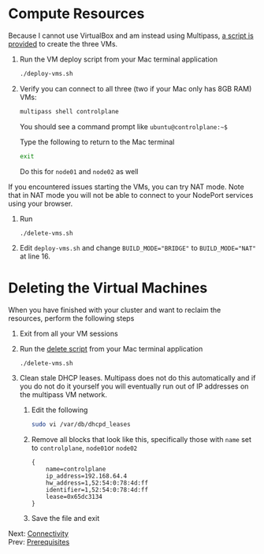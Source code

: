 # Compute Resources

Because I cannot use VirtualBox and am instead using Multipass, [a script is provided](../deploy-vms.sh) to create the three VMs.

1. Run the VM deploy script from your Mac terminal application

    ```bash
    ./deploy-vms.sh
    ```

2. Verify you can connect to all three (two if your Mac only has 8GB RAM) VMs:

    ```bash
    multipass shell controlplane
    ```

    You should see a command prompt like `ubuntu@controlplane:~$`

    Type the following to return to the Mac terminal

    ```bash
    exit
    ```

    Do this for `node01` and `node02` as well

If you encountered issues starting the VMs, you can try NAT mode. Note that in NAT mode you will not be able to connect to your NodePort services using your browser.

1. Run
    ```
    ./delete-vms.sh
    ```
1. Edit `deploy-vms.sh` and change `BUILD_MODE="BRIDGE"` to `BUILD_MODE="NAT"` at line 16.


# Deleting the Virtual Machines

When you have finished with your cluster and want to reclaim the resources, perform the following steps

1. Exit from all your VM sessions
1. Run the [delete script](../delete-vms.sh) from your Mac terminal application

    ```bash
    ./delete-vms.sh
    ````

1. Clean stale DHCP leases. Multipass does not do this automatically and if you do not do it yourself you will eventually run out of IP addresses on the multipass VM network.

    1. Edit the following

        ```bash
        sudo vi /var/db/dhcpd_leases
        ```

    1. Remove all blocks that look like this, specifically those with `name` set to `controlplane`, `node01`or `node02`
        ```text
        {
            name=controlplane
            ip_address=192.168.64.4
            hw_address=1,52:54:0:78:4d:ff
            identifier=1,52:54:0:78:4d:ff
            lease=0x65dc3134
        }
        ```

    1. Save the file and exit

Next: [Connectivity](./03-connectivity.md)<br>
Prev: [Prerequisites](./01-prerequisites.md)
